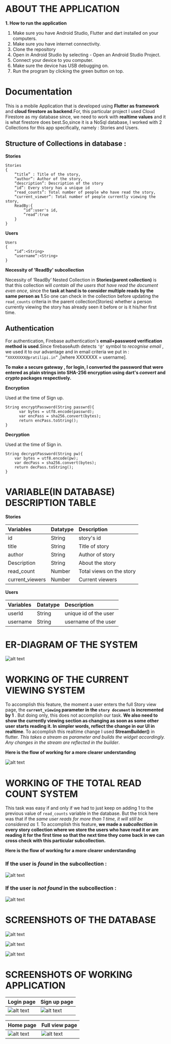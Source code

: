 # ABOUT THE APPLICATION

**1. How to run the application**

1. Make sure you have Android Studio, Flutter and dart installed on your computers.
2. Make sure you have internet connectivity.
3. Clone the repository
4. Open in Android Studio by selecting - Open an Android Studio Project.
5. Connect your device to you computer.
6. Make sure the device has USB debugging on.
7. Run the program by clicking the green button on top.


# Documentation
This is a mobile Application that is developed using **Flutter as framework** and **cloud firestore as backend**.For, this particular project I used Cloud Firestore as my database since, we need to work with **realtime values** and it is what firestore does best.So,since it is a NoSql database, I worked with 2 Collections for this app specifically, namely : Stories and Users.

## Structure of Collections in database : 
**Stories**

```
Stories 
{
	“title” : Title of the story,
	“author”: Author of the story,
	“description”: Description of the story
	“id”: Every story has a unique id
	“read_counts”: Total number of people who have read the story,
	“current_viewer”: Total number of people currently viewing the story,
	ReadBy:{
		“id”:user's id,
		“read”:true
	}	
}
```

**Users**

```
Users
{
	“id”:<String>
	“username”:<String>
}

```

**Necessity of 'ReadBy' subcollection**

Necessity of ‘ReadBy’ Nested Collection in **Stories(parent collection)** is that this collection will *contain all the users that have read the document even once*, since the **task at hand is to consider multiple reads by the same person as 1**.So one can check in the collection before updating the `read_counts` criteria in the parent collection(Stories) whether a person currently viewing the story has already seen it before or is it his/her first time.


## Authentication

For authentication, Firebase authentication's **email+password verification method is used**.Since firebaseAuth detects `‘@‘` symbol to *recognise email* , we used it to our advantage and in email criteria we put in : `“XXXXXXXX@pratilipi.in”` ,[where XXXXXXX = username].

**To make a secure gateway , for login, I converted the password that were entered as plain strings into SHA-256 encryption using dart's *convert* and *crypto* packages respectively.**

**Encryption**

Used at the time of Sign up.
```
String encryptPassword(String passwrd){
      var bytes = utf8.encode(passwrd);
      var encPass = sha256.convert(bytes);
      return encPass.toString();
}
```

**Decryption**

Used at the time of Sign in.
```
String decryptPassword(String pw){
    var bytes = utf8.encode(pw);
    var decPass = sha256.convert(bytes);
    return decPass.toString();
}

```

# VARIABLE(IN DATABASE) DESCRIPTION TABLE

**Stories**

| Variables | Datatype | Description |
| :---      | :---     | :---        |
| id        | String   | story's id  |
| title     | String   | Title of story |
| author    | String   | Author of story |
| Description| String  | About the story |
| read_count| Number   | Total views on the story |
| current_viewers| Number | Current viewers |


**Users**

| Variables | Datatype | Description |
| :---      | :---     | :---        |
| userId    | String   | unique id of the user |
| username  | String   | username of the user |


# ER-DIAGRAM OF THE SYSTEM

![alt text](images/erDiagram.png)


# WORKING OF THE CURRENT VIEWING SYSTEM

To accomplish this feature, the moment a user enters the full Story view page, the **`current_viewing` parameter in the `story document` is incremented by 1** . But doing only, this does not accomplish our task. **We also need to show the currently viewing section as changing as soon as some other user starts reading it. In simpler words, reflect the change in our UI in realtime**. 
To accomplish this realtime change I used **StreamBuilder()** in flutter. *This takes a stream as parameter and builds the widget accordingly. Any changes in the stream are reflected in the builder*.

**Here is the flow of working for a more clearer understanding**

![alt text](images/currentViewingFlow.png)


# WORKING OF THE TOTAL READ COUNT SYSTEM

This task was easy if and only if we had to just keep on adding 1 to the previous value of `read_counts` variable in the database. But the trick here was that if the *same user reads for more than 1 time, it will still be considered as 1*.
To accomplish this feature, **we made a *subcollection* in every story collection where we store the users who have read it or are reading it for the first time so that the next time they come back in we can cross check with this particular subcollection.**

**Here is the flow of working for a more clearer understanding**

### If the user is *found* in the subcollection : ###

![alt text](images/userPresent.png)

### If the user is *not found* in the subcollection : ###

![alt text](images/userNotPresent.png)

# SCREENSHOTS OF THE DATABASE #

![alt text](images/storyCollections.png)

![alt text](images/userCollection.png)

![alt text](images/readBySubcollection.png)


# SCREENSHOTS OF WORKING APPLICATION #


| Login page | Sign up page |
| :---       | :---         |
| ![alt text](images/Login.png) | ![alt text](images/SignUp.png) | 

| Home page  | Full view page |
| :---       | :---           |
|![alt text](images/HomePage.png) | ![alt text](images/FullStoryview.png) |